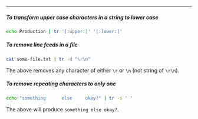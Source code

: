 
____

##### To transform upper case characters in a string to lower case

```sh
echo Production | tr '[:upper:]' '[:lower:]'
```

##### To remove line feeds in a file

```sh
cat some-file.txt | tr -d "\r\n"
```

The above removes any character of either `\r` or `\n` (not string of `\r\n`).

##### To remove repeating characters to only one

```sh
echo "something      else     okay?" | tr -s ' '
```

The above will produce `something else okay?`.
